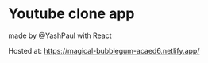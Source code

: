 # Youtube clone app
made by @YashPaul with React

Hosted at: https://magical-bubblegum-acaed6.netlify.app/
